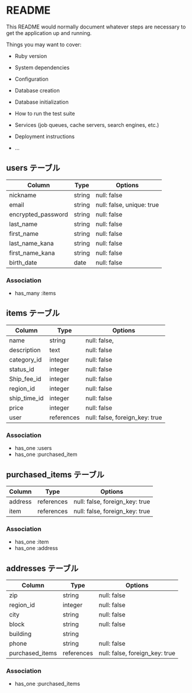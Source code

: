 # README

This README would normally document whatever steps are necessary to get the
application up and running.

Things you may want to cover:

* Ruby version

* System dependencies

* Configuration

* Database creation

* Database initialization

* How to run the test suite

* Services (job queues, cache servers, search engines, etc.)

* Deployment instructions

* ...


## users テーブル

| Column             | Type   | Options                   |
| ------------------ | ------ | ------------------------- |
| nickname           | string | null: false               |
| email              | string | null: false, unique: true |
| encrypted_password | string | null: false               |
| last_name          | string | null: false               |
| first_name         | string | null: false               |
| last_name_kana     | string | null: false               |
| first_name_kana    | string | null: false               |
| birth_date         | date   | null: false               |

### Association

- has_many :items



## items テーブル

| Column       | Type       | Options                        |
| ------------ | ---------- | ------------------------------ |
| name         | string     | null: false,                   |
| description  | text       | null: false                    |
| category_id  | integer    | null: false                    |
| status_id    | integer    | null: false                    |
| Ship_fee_id  | integer    | null: false                    |
| region_id    | integer    | null: false                    |
| ship_time_id | integer    | null: false                    |
| price        | integer    | null: false                    |
| user         | references | null: false, foreign_key: true |

### Association

- has_one  :users
- has_one  :purchased_item



## purchased_items テーブル

| Column  | Type       | Options                        |
| ------- | ---------- | ------------------------------ |
| address | references | null: false, foreign_key: true |
| item    | references | null: false, foreign_key: true |


### Association

- has_one :item
- has_one :address



## addresses テーブル

| Column          | Type       | Options                        |
| --------------- | ---------- | ------------------------------ |
| zip             | string     | null: false                    |
| region_id       | integer    | null: false                    |
| city            | string     | null: false                    |
| block           | string     | null: false                    |
| building        | string     |                                |
| phone           | string     | null: false                    |
| purchased_items | references | null: false, foreign_key: true |

### Association

- has_one :purchased_items